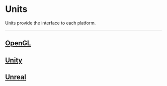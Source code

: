Units
===============

Units provide the interface to each platform.

---

## [OpenGL](OpenGL/Readme.md)
## [Unity](Unity/Readme.md)
## [Unreal](Unreal/Readme.md)
